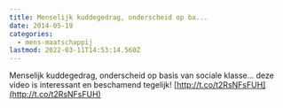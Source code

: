 ```yaml
---
title: Menselijk kuddegedrag, onderscheid op ba...
date: 2014-05-19
categories:
  - mens-maatschappij
lastmod: 2022-03-11T14:53:14.560Z
---
```


Menselijk kuddegedrag, onderscheid op basis van sociale klasse... deze video is interessant en beschamend tegelijk! [http://t.co/t2RsNFsFUH](http://t.co/t2RsNFsFUH)
